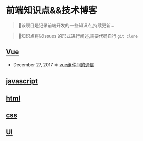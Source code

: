 # 前端知识点&&技术博客

> :scroll:该项目是记录前端开发的一些知识点,持续更新...

> :christmas_tree:知识点将以Issues 的形式进行阐述,需要代码自行 `git clone`     

## [Vue](https://kuangpf.github.io/FE-blog/dist/#/vue)
* December 27, 2017 => [vue组件间的通信](https://github.com/KuangPF/FE-blog/issues/1)

## [javascript](https://kuangpf.github.io/FE-blog/dist/#/javascript)

## [html](https://kuangpf.github.io/FE-blog/dist/#/h5)

## [css](https://kuangpf.github.io/FE-blog/dist/#/css)

## [UI](https://kuangpf.github.io/FE-blog/dist/#/ui)